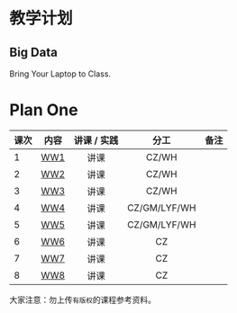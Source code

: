 # 教学计划

## Big Data

Bring Your Laptop to Class. 

# Plan One

| 课次     |  内容    | 讲课 / 实践     |  分工  |备注       |
| :---      |   :----:    |   :----:    |    :----:    |       ---: |
|   1       | [WW1](./WW1/WW1-Plan.md) |  讲课    |     CZ/WH     |         |
|   2       | [WW2](./WW2/WW2-Plan.md) |  讲课    |     CZ/WH     |         |
|   3       | [WW3](./WW3/WW3-Plan.md) |  讲课    |     CZ/WH     |         |
|   4       | [WW4](./WW4/WW4-Plan.md) |  讲课    |     CZ/GM/LYF/WH     |         |
|   5       | [WW5](./WW5/WW5-Plan.md) |  讲课    |     CZ/GM/LYF/WH      |         |
|   6       | [WW6](./WW6/WW6-Plan.md) |  讲课    |     CZ     |         |
|   7       | [WW7](./WW7/WW7-Plan.md) |  讲课    |     CZ     |         |
|   8       | [WW8](./WW8/WW8-Plan.md) |  讲课    |     CZ     |         |





大家注意：勿上传``有版权``的课程参考资料。
